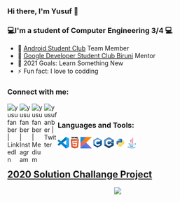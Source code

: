 ### Hi there, I'm Yusuf 👋

### 💻I'm a student of Computer Engineering 3/4 💻
- 🔭 <a href="https://www.https://www.linkedin.com/company/android-student-club/">Android Student Club</a> Team Member
- 🚀 <a href= "https://www.linkedin.com/company/gdscbiruni">Google Developer Student Club Biruni</a> Mentor
- 🥅 2021 Goals: Learn Something New
- ⚡ Fun fact: I love to codding  

### Connect with me:

[<img align="left" alt="yusufanber | LinkedIn" width="28px" src="https://cdn.jsdelivr.net/npm/simple-icons@v3/icons/linkedin.svg" />][linkedin]
[<img align="left" alt="yusufanber | Instagram" width="28px" src="https://cdn.jsdelivr.net/npm/simple-icons@v3/icons/instagram.svg" />][instagram]
[<img align="left" alt="yusufanber | Medium" width="28px" src="https://camo.githubusercontent.com/29376f655416440e537ff7a795f816af2b45a65ab9c77c6a09812a49c1db5b7c/68747470733a2f2f696d672e69636f6e73382e636f6d2f636f6c6f722f34382f3030303030302f6d656469756d2d6d6f6e6f6772616d2e706e67" />][medium]
[<img align="left" alt="yusufanber | Twitter" width="31px" src="https://camo.githubusercontent.com/7ac32ecf6ae9dfcc123b6bcc2e5549d787fb411c23f9a0a3a7814c985665207f/68747470733a2f2f696d672e69636f6e73382e636f6d2f6f66666963652f34302f3030303030302f747769747465722e706e67" />][twitter]
<br />

### Languages and Tools:
<img align="left" alt="Visual Studio Code" width="26px" src="https://raw.githubusercontent.com/github/explore/80688e429a7d4ef2fca1e82350fe8e3517d3494d/topics/visual-studio-code/visual-studio-code.png" />
<img align="left" alt="HTML5" width="26px" src="https://raw.githubusercontent.com/github/explore/80688e429a7d4ef2fca1e82350fe8e3517d3494d/topics/html/html.png" />
<img align="left" alt="Kotlin" width="26px" src="https://raw.githubusercontent.com/github/explore/80688e429a7d4ef2fca1e82350fe8e3517d3494d/topics/kotlin/kotlin.png" />
<img align="left" alt="C" width="26px" src="https://raw.githubusercontent.com/github/explore/f3e22f0dca2be955676bc70d6214b95b13354ee8/topics/c/c.png" />
<img align="left" alt="C++" width="26px" src="https://raw.githubusercontent.com/github/explore/f3e22f0dca2be955676bc70d6214b95b13354ee8/topics/cpp/cpp.png" />
<img align="left" alt="Python" width="26px" src="https://raw.githubusercontent.com/github/explore/80688e429a7d4ef2fca1e82350fe8e3517d3494d/topics/python/python.png" />
<img align="left" alt="Java" width="26px" src="https://raw.githubusercontent.com/devicons/devicon/master/icons/java/java-original.svg" />

[instagram]:https://www.instagram.com/yusufanber/
[linkedin]:https://www.linkedin.com/in/yusufanber/
[twitter]:https://twitter.com/AnberYusuf
[medium]:https://medium.com/@yusufanber

<br >
<br >

#

<h2 align="left"><a href="https://github.com/ABurakk/Share.io">2020 Solution Challange Project </a></h2>

<p align="center">
   <img src="https://github-readme-stats.vercel.app/api?username=yusufanber&show_icons=true&theme=tokyonight" />
   </p>
   
